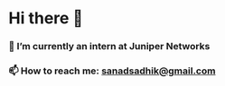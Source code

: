 # Hi there 👋
### 🌱 I’m currently an intern at Juniper Networks
### 📫 How to reach me: sanadsadhik@gmail.com

